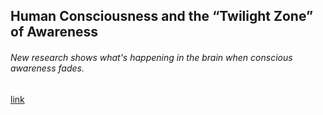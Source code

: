 ## Human Consciousness and the “Twilight Zone” of Awareness

###### New research shows what's happening in the brain when conscious awareness fades.

[link](https://www.psychologytoday.com/intl/blog/the-athletes-way/202101/human-consciousness-and-the-twilight-zone-awareness)

